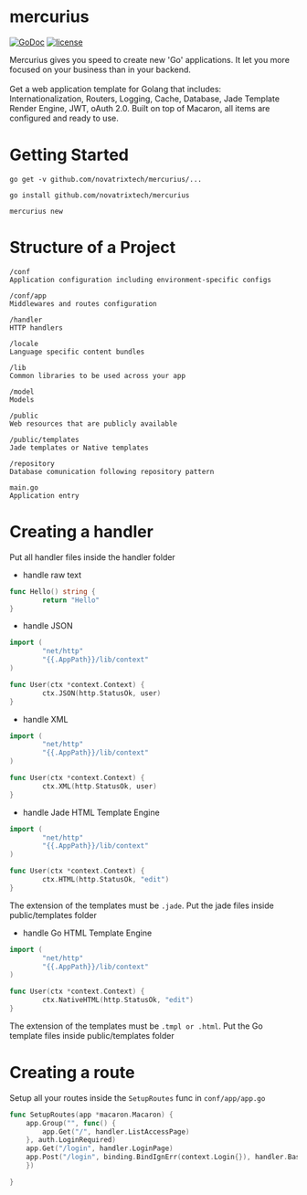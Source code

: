 # mercurius
[![GoDoc](https://godoc.org/github.com/novatrixtech/mercurius?status.svg)](https://godoc.org/github.com/novatrixtech/mercurius)
[![license](https://img.shields.io/badge/license-Apache%20License%202.0-blue.svg?style=flat)](http://www.apache.org/licenses/LICENSE-2.0)

Mercurius gives you speed to create new 'Go' applications. It let you more focused on your business than in your backend.
<br/><br/>
Get a web application template for Golang that includes: Internationalization, Routers, Logging, Cache, Database, Jade Template Render Engine, JWT, oAuth 2.0. Built on top of Macaron, all items are configured and ready to use.

# Getting Started

```go get -v github.com/novatrixtech/mercurius/...```

```go install github.com/novatrixtech/mercurius```

```mercurius new```

# Structure of a Project
```
/conf 
Application configuration including environment-specific configs

/conf/app
Middlewares and routes configuration

/handler
HTTP handlers

/locale
Language specific content bundles

/lib
Common libraries to be used across your app

/model
Models

/public
Web resources that are publicly available

/public/templates
Jade templates or Native templates

/repository
Database comunication following repository pattern

main.go
Application entry
```

# Creating a handler
Put all handler files inside the handler folder

- handle raw text
```go
func Hello() string {
        return "Hello"
}
```

- handle JSON
```go
import (
        "net/http"
        "{{.AppPath}}/lib/context"
)

func User(ctx *context.Context) {
        ctx.JSON(http.StatusOk, user)
}
```

- handle XML
```go
import (
        "net/http"
        "{{.AppPath}}/lib/context"
)

func User(ctx *context.Context) {
        ctx.XML(http.StatusOk, user)
}
```

- handle Jade HTML Template Engine
```go
import (
        "net/http"
        "{{.AppPath}}/lib/context"
)

func User(ctx *context.Context) {
        ctx.HTML(http.StatusOk, "edit")
}
```
The extension of the templates must be `.jade`. Put the jade files inside public/templates folder

- handle Go HTML Template Engine
```go
import (
        "net/http"
        "{{.AppPath}}/lib/context"
)

func User(ctx *context.Context) {
        ctx.NativeHTML(http.StatusOk, "edit")
}
```
The extension of the templates must be `.tmpl or .html`. Put the Go template files inside public/templates folder

# Creating a route
Setup all your routes inside the `SetupRoutes` func in `conf/app/app.go`
```go
func SetupRoutes(app *macaron.Macaron) {
	app.Group("", func() {
		app.Get("/", handler.ListAccessPage)
	}, auth.LoginRequired)
	app.Get("/login", handler.LoginPage)
	app.Post("/login", binding.BindIgnErr(context.Login{}), handler.BasicAuth)
	})

}
```
